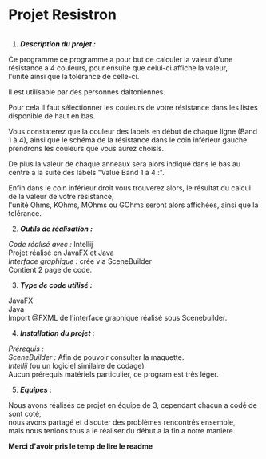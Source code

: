 
# **Projet Resistron**

<a href="https://zupimages.net/viewer.php?id=23/05/1xav.png"><img src="https://zupimages.net/up/23/05/1xav.png" alt="" /></a>

 1. ***Description du projet :***  
  
Ce programme ce programme a pour but de calculer la valeur d'une résistance a 4 couleurs, pour ensuite que celui-ci affiche la valeur,    
l'unité ainsi que la tolérance de celle-ci.  
  
Il est utilisable par des personnes daltoniennes.  
  
Pour cela il faut sélectionner les couleurs de votre résistance dans les listes disponible de haut en bas.  
  
Vous constaterez que la couleur des labels en début de chaque ligne (Band 1 à 4), ainsi que le schéma de la résistance dans le coin inférieur gauche prendrons les couleurs que vous aurez choisis.  
  
De plus la valeur de chaque anneaux sera alors indiqué dans le bas au centre a la suite des labels "Value Band 1 à 4 :".  
  
Enfin dans le coin inférieur droit vous trouverez alors, le résultat du calcul de la valeur de votre résistance,  
l'unité Ohms, KOhms, MOhms ou GOhms seront alors affichées, ainsi que la tolérance.  
  
 2. ***Outils de réalisation :***  
  
*Code réalisé avec :* Intellij  
Projet réalisé en JavaFX et Java  
*Interface graphique :* crée via SceneBuilder  
Contient 2 page de code.  

 3. ***Type de code utilisé :***  
    
 JavaFX  
 Java  
 Import @FXML de l'interface graphique réalisé sous Scenebuilder.  
  
 4. ***Installation du projet :***  
  
*Prérequis :*  
*SceneBuilder :* Afin de pouvoir consulter la maquette.  
*Intellij* (ou un logiciel similaire de codage)  
Aucun prérequis matériels particulier, ce program est très léger.  
  
 5. ***Equipes*** :  
   
 Nous avons réalisés ce projet en équipe de 3, cependant chacun a codé de sont coté,  
 nous avons partagé et discuter des problèmes rencontrés ensemble,  
 mais nous tenions tous a le réaliser du début a la fin a notre manière.  
  
**Merci d'avoir pris le temp de lire le readme**  
